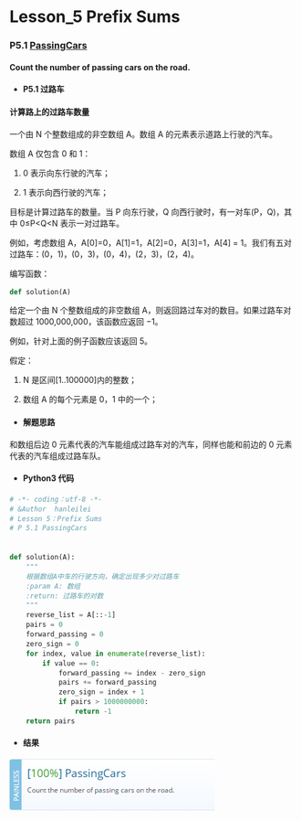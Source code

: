# Lesson_5 Prefix Sums

### P5.1 [PassingCars](https://app.codility.com/programmers/lessons/5-prefix_sums/passing_cars/)

#### Count the number of passing cars on the road.

- #### P5.1 过路车

#### 计算路上的过路车数量

一个由 N 个整数组成的非空数组 A。数组 A 的元素表示道路上行驶的汽车。

数组 A 仅包含 0 和 1：

1. 0 表示向东行驶的汽车；

2. 1 表示向西行驶的汽车；

目标是计算过路车的数量。当 P 向东行驶，Q 向西行驶时，有一对车(P，Q)，其中 0≤P<Q<N 表示一对过路车。

例如，考虑数组 A，A[0]=0，A[1]=1，A[2]=0，A[3]=1，A[4] = 1。我们有五对过路车：(0，1)，(0，3)，(0，4)，(2，3)，(2，4)。

编写函数：

```python
def solution(A)
```

给定一个由 N 个整数组成的非空数组 A，则返回路过车对的数目。如果过路车对数超过 1000,000,000，该函数应返回 −1。

例如，针对上面的例子函数应该返回 5。

假定：

1. N 是区间[1..100000]内的整数；

2. 数组 A 的每个元素是 0，1 中的一个；

- #### 解题思路

和数组后边 0 元素代表的汽车能组成过路车对的汽车，同样也能和前边的 0 元素代表的汽车组成过路车队。

- #### Python3 代码

```python
# -*- coding：utf-8 -*-
# &Author  hanleilei
# Lesson 5：Prefix Sums
# P 5.1 PassingCars


def solution(A):
    """
    根据数组A中车的行驶方向，确定出现多少对过路车
    :param A: 数组
    :return: 过路车的对数
    """
    reverse_list = A[::-1]
    pairs = 0
    forward_passing = 0
    zero_sign = 0
    for index, value in enumerate(reverse_list):
        if value == 0:
            forward_passing += index - zero_sign
            pairs += forward_passing
            zero_sign = index + 1
            if pairs > 1000000000:
                return -1
    return pairs
```

- #### 结果

![image](https://github.com/Anfany/Codility-Lessons-By-Python3/blob/master/L5_Prefix%20Sums/5.1.png)
